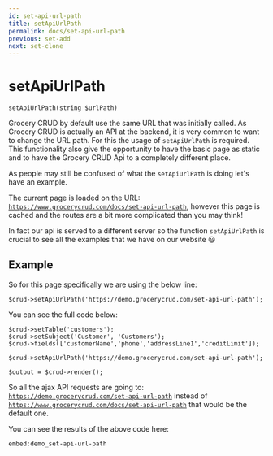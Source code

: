 ```yaml
---
id: set-api-url-path
title: setApiUrlPath
permalink: docs/set-api-url-path
previous: set-add
next: set-clone
---
```


# setApiUrlPath


<pre><code class="language-php">setApiUrlPath(string $urlPath)</code></pre>
Grocery CRUD by default use the same URL that was initially called. As Grocery CRUD is actually an API at the backend, it is very common to want to change the URL path. For this the usage of <code>setApiUrlPath</code> is required. This functionality also give the opportunity to have the basic page as static and to have the Grocery CRUD Api to a completely different place.

As people may still be confused of what the <code>setApiUrlPath</code> is doing let's have an example.

The current page is loaded on the URL: <code>https://www.grocerycrud.com/docs/set-api-url-path</code>, however this page is cached and the routes are a bit more complicated than you may think! 

In fact our api is served to a different server so the function `setApiUrlPath` is crucial to see all the examples that we have on our website 😃

## Example

So for this page specifically we are using the below line:

<pre><code class="language-php">$crud->setApiUrlPath('https://demo.grocerycrud.com/set-api-url-path');</code></pre> 

You can see the full code below:

<pre><code class="language-php">$crud->setTable('customers');
$crud->setSubject('Customer', 'Customers');
$crud->fields(['customerName','phone','addressLine1','creditLimit']);

$crud->setApiUrlPath('https://demo.grocerycrud.com/set-api-url-path');

$output = $crud->render();</code></pre>

So all the ajax API requests are going to: <code>https://demo.grocerycrud.com/set-api-url-path</code> instead of <code>https://www.grocerycrud.com/docs/set-api-url-path</code> that would be the default one.

You can see the results of the above code here:

`embed:demo_set-api-url-path`